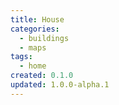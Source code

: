 ```yaml
---
title: House
categories:
  - buildings
  - maps
tags:
  - home
created: 0.1.0
updated: 1.0.0-alpha.1
---
```

